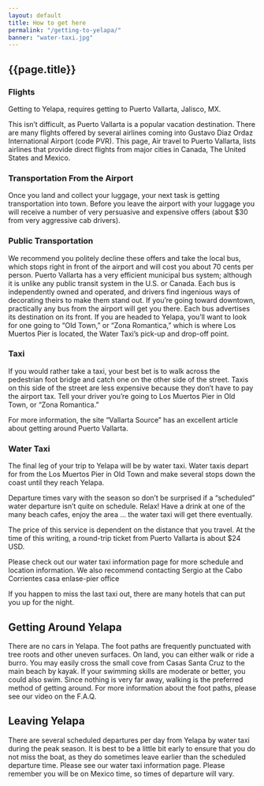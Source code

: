 ```yaml
---
layout: default
title: How to get here
permalink: "/getting-to-yelapa/"
banner: "water-taxi.jpg"
---
```

## {{page.title}}

### Flights
Getting to Yelapa, requires getting to Puerto Vallarta, Jalisco, MX.

This isn’t difficult, as Puerto Vallarta is a popular vacation destination. There are many flights offered by several airlines coming into Gustavo Diaz Ordaz International Airport (code PVR). This page, Air travel to Puerto Vallarta, lists airlines that provide direct flights from major cities in Canada, The United States and Mexico.

### Transportation From the Airport

Once you land and collect your luggage, your next task is getting transportation into town. Before you leave the airport with your luggage you will receive a number of very persuasive and expensive offers (about $30 from very aggressive cab drivers).

### Public Transportation

We recommend you politely decline these offers and take the local bus, which stops right in front of the airport and will cost you about 70 cents per person. Puerto Vallarta has a very efficient municipal bus system; although it is unlike any public transit system in the U.S. or Canada. Each bus is independently owned and operated, and drivers find ingenious ways of decorating theirs to make them stand out. If you’re going toward downtown, practically any bus from the airport will get you there. Each bus advertises its destination on its front. If you are headed to Yelapa, you’ll want to look for one going to “Old Town,” or “Zona Romantica,” which is where Los Muertos Pier is located, the Water Taxi’s pick-up and drop-off point.

### Taxi

If you would rather take a taxi, your best bet is to walk across the pedestrian foot bridge and catch one on the other side of the street.  Taxis on this side of the street are less expensive because they don’t have to pay the airport tax. Tell your driver you’re going to Los Muertos Pier in Old Town, or “Zona Romantica.”

For more information, the site “Vallarta Source” has an excellent article about getting around Puerto Vallarta.

### Water Taxi

The final leg of your trip to Yelapa will be by water taxi. Water taxis depart for from the Los Muertos Pier in Old Town and make several stops down the coast until they reach Yelapa.

Departure times vary with the season so don’t be surprised if a “scheduled” water departure isn’t quite on schedule. Relax! Have a drink at one of the many beach cafes, enjoy the area … the water taxi will get there eventually.

The price of this service is dependent on the distance that you travel. At the time of this writing, a round-trip ticket from Puerto Vallarta is about $24 USD.

Please check out our water taxi information page for more schedule and location information. We also recommend contacting Sergio at the Cabo Corrientes casa enlase-pier office

If you happen to miss the last taxi out, there are many hotels that can put you up for the night.

## Getting Around Yelapa

There are no cars in Yelapa.  The foot paths are frequently punctuated with tree roots and other uneven surfaces.  On land, you can either walk or ride a burro. You may easily cross the small cove from Casas Santa Cruz to the main beach by kayak. If your swimming skills are moderate or better, you could also swim. Since nothing is very far away, walking is the preferred method of getting around. For more information about the foot paths, please see our video on the F.A.Q.

## Leaving Yelapa

There are several scheduled departures per day from Yelapa by water taxi during the peak season.  It is best to be a little bit early to ensure that you do not miss the boat, as they do sometimes leave earlier than the scheduled departure time.  Please see our water taxi information page.  Please remember you will be on Mexico time, so times of departure will vary.
